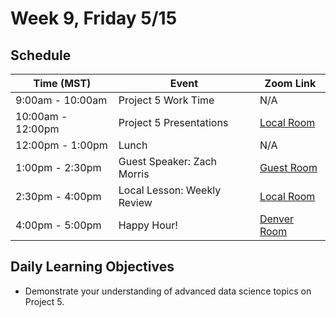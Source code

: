 # Week 9, Friday 5/15

## Schedule
| Time (MST)                  | Event                             | Zoom Link                                    |
|-----------------------|-----------------------------------|----------------------------------------------|
| 9:00am - 10:00am | Project 5 Work Time                 | N/A |
| 10:00am - 12:00pm | Project 5 Presentations | [Local Room](https://generalassembly.zoom.us/j/4539501986?pwd=NVZoQ2s1NXRZckVoc0RkQ2NTbCs1Zz09)   |
| 12:00pm - 1:00pm | Lunch                       | N/A |
| 1:00pm - 2:30pm | Guest Speaker: Zach Morris | [Guest Room](https://generalassembly.zoom.us/j/346509440?pwd=MmlXeEhCOG81TTE2a1ZzSmczQW5hUT09) |
| 2:30pm - 4:00pm | Local Lesson: Weekly Review | [Local Room](https://generalassembly.zoom.us/j/4539501986?pwd=NVZoQ2s1NXRZckVoc0RkQ2NTbCs1Zz09) |
| 4:00pm - 5:00pm  | Happy Hour! | [Denver Room](https://generalassembly.zoom.us/j/446850996?pwd=Z1FMdWUrOXZOWkRxNU9kUWFNQnU4dz09)   |

## Daily Learning Objectives
- Demonstrate your understanding of advanced data science topics on Project 5.
